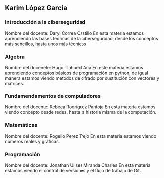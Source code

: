 ## Karim López García

### Introducción a la ciberseguridad 
Nombre del docente: Daryl Correa Castillo 
En esta materia estamos aprendiendo las bases teóricas de la ciberseguridad, desde los conceptos más sencillos, hasta unos más técnicos


### Álgebra 
Nombre del docenete: Hugo Tlahuext Aca
En este materia estamos aprendiendo condeptos básicos de programación en python, de igual manera estamos viendo métodos de cifrado por sustitución con vectores y matrices.

### Fundamendamentos de computadores 
Nombre del docente: Rebeca Rodríguez Pantoja
En esta materia estamos viendo concepto desde redes, hasta la historia misma de la computación. 

### Matemáticas 
Nombre del docente: Rogelio Perez Trejo 
En esta materia estamos viendo números reales y gráficas.

### Programación 
Nombre del docente: Jonathan Ulises Miranda Charles 
En esta materia estamos viendo el control de versiones y el flujo de trabajo de Git.

